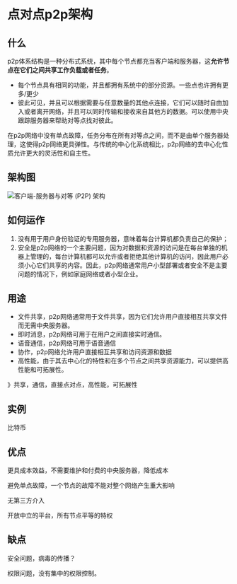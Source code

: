 # 点对点p2p架构

## 什么

p2p体系结构是一种分布式系统，其中每个节点都充当客户端和服务器，这**允许节点在它们之间共享工作负载或者任务**。

- 每个节点具有相同的功能，并且都拥有系统中的部分资源。一些点也许拥有更多/更少
- 彼此可见，并且可以根据需要与任意数量的其他点连接，它们可以随时自由加入或者离开网络，并且可以同时传输和接收来自其他方的数据。可以使用中央跟踪服务器来帮助对等点找对彼此。

在p2p网络中没有单点故障，任务分布在所有对等点之间，而不是由单个服务器处理，这使得p2p网络更具弹性。与传统的中心化系统相比，p2p网络的去中心化性质允许更大的灵活性和自主性。

## 架构图

![客户端-服务器与对等 (P2P) 架构](https://ucarecdn.com/2a4b0f58-1087-4010-b972-f011928b49cc/)

## 如何运作

1. 没有用于用户身份验证的专用服务器，意味着每台计算机都负责自己的保护；
2. 安全是p2p网络的一个主要问题，因为对数据和资源的访问是在每台单独的机器上管理的，每台计算机都可以允许或者拒绝其他计算机的访问，因此用户必须小心它们共享的内容。因此，p2p网络通常用户小型部署或者安全不是主要问题的情况下，例如家庭网络或者小型企业。

## 用途

- 文件共享，p2p网络通常用于文件共享，因为它们允许用户直接相互共享文件而无需中央服务器。
- 即时消息，p2p网络可用于在用户之间直接实时通信。
- 语音通信，p2p网络可用于语音通信
- 协作，p2p网络允许用户直接相互共享和访问资源和数据
- 高性能，由于其去中心化的特性和在多个节点之间共享资源能力，可以提供高性能和可拓展性。

》共享，通信，直接点对点，高性能，可拓展性

## 实例

比特币

## 优点

更具成本效益，不需要维护和付费的中央服务器，降低成本

避免单点故障，一个节点的故障不能对整个网络产生重大影响

无第三方介入

开放中立的平台，所有节点平等的特权

## 缺点

安全问题，病毒的传播？

权限问题，没有集中的权限控制。


